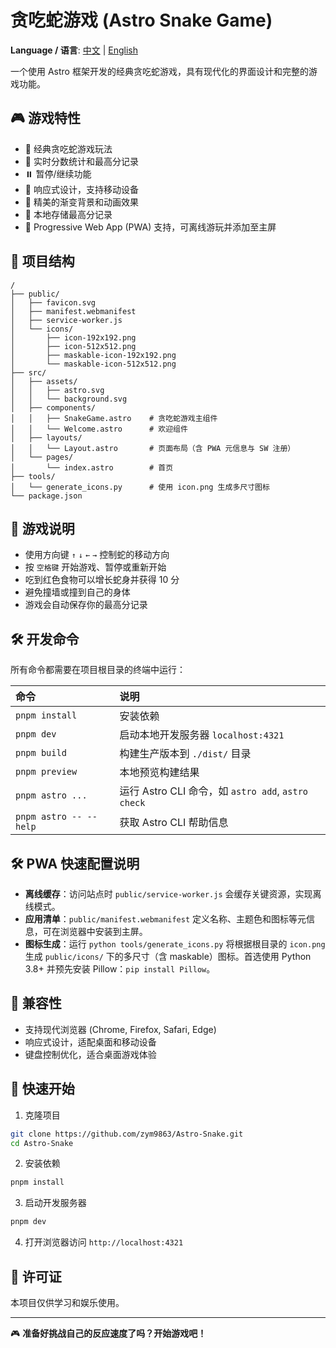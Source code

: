 # 贪吃蛇游戏 (Astro Snake Game)

**Language / 语言**: [中文](README.md) | [English](README_EN.md)

一个使用 Astro 框架开发的经典贪吃蛇游戏，具有现代化的界面设计和完整的游戏功能。

## 🎮 游戏特性

- 🐍 经典贪吃蛇游戏玩法
- 🎯 实时分数统计和最高分记录
- ⏸️ 暂停/继续功能
- 🎨 响应式设计，支持移动设备
- 🎪 精美的渐变背景和动画效果
- 💾 本地存储最高分记录
- 📱 Progressive Web App (PWA) 支持，可离线游玩并添加至主屏

## 🚀 项目结构

```text
/
├── public/
│   ├── favicon.svg
│   ├── manifest.webmanifest
│   ├── service-worker.js
│   └── icons/
│       ├── icon-192x192.png
│       ├── icon-512x512.png
│       ├── maskable-icon-192x192.png
│       └── maskable-icon-512x512.png
├── src/
│   ├── assets/
│   │   ├── astro.svg
│   │   └── background.svg
│   ├── components/
│   │   ├── SnakeGame.astro    # 贪吃蛇游戏主组件
│   │   └── Welcome.astro      # 欢迎组件
│   ├── layouts/
│   │   └── Layout.astro       # 页面布局（含 PWA 元信息与 SW 注册）
│   └── pages/
│       └── index.astro        # 首页
├── tools/
│   └── generate_icons.py      # 使用 icon.png 生成多尺寸图标
└── package.json
```

## 🎯 游戏说明

- 使用方向键 `↑` `↓` `←` `→` 控制蛇的移动方向
- 按 `空格键` 开始游戏、暂停或重新开始
- 吃到红色食物可以增长蛇身并获得 10 分
- 避免撞墙或撞到自己的身体
- 游戏会自动保存你的最高分记录

## 🛠️ 开发命令

所有命令都需要在项目根目录的终端中运行：

| 命令 | 说明 |
| :------------------------ | :----------------------------------------------- |
| `pnpm install` | 安装依赖 |
| `pnpm dev` | 启动本地开发服务器 `localhost:4321` |
| `pnpm build` | 构建生产版本到 `./dist/` 目录 |
| `pnpm preview` | 本地预览构建结果 |
| `pnpm astro ...` | 运行 Astro CLI 命令，如 `astro add`, `astro check` |
| `pnpm astro -- --help` | 获取 Astro CLI 帮助信息 |

## 🛠️ PWA 快速配置说明

- **离线缓存**：访问站点时 `public/service-worker.js` 会缓存关键资源，实现离线模式。
- **应用清单**：`public/manifest.webmanifest` 定义名称、主题色和图标等元信息，可在浏览器中安装到主屏。
- **图标生成**：运行 `python tools/generate_icons.py` 将根据根目录的 `icon.png` 生成 `public/icons/` 下的多尺寸（含 maskable）图标。首选使用 Python 3.8+ 并预先安装 Pillow：`pip install Pillow`。

## 📱 兼容性

- 支持现代浏览器 (Chrome, Firefox, Safari, Edge)
- 响应式设计，适配桌面和移动设备
- 键盘控制优化，适合桌面游戏体验

## 🎯 快速开始

1. 克隆项目

```bash
git clone https://github.com/zym9863/Astro-Snake.git
cd Astro-Snake
```

2. 安装依赖

```bash
pnpm install
```

3. 启动开发服务器

```bash
pnpm dev
```

4. 打开浏览器访问 `http://localhost:4321`

## 📄 许可证

本项目仅供学习和娱乐使用。

---

🎮 **准备好挑战自己的反应速度了吗？开始游戏吧！**